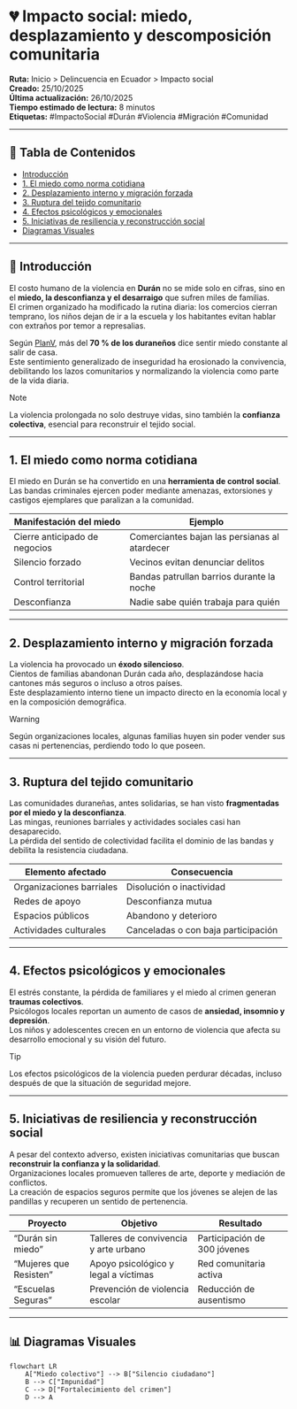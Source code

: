 # 💔 Impacto social: miedo, desplazamiento y descomposición comunitaria

**Ruta:** Inicio > Delincuencia en Ecuador > Impacto social  
**Creado:** 25/10/2025  
**Última actualización:** 26/10/2025  
**Tiempo estimado de lectura:** 8 minutos  
**Etiquetas:** #ImpactoSocial #Durán #Violencia #Migración #Comunidad  

---

## 📑 Tabla de Contenidos
- [Introducción](#introducción)
- [1. El miedo como norma cotidiana](#1-el-miedo-como-norma-cotidiana)
- [2. Desplazamiento interno y migración forzada](#2-desplazamiento-interno-y-migración-forzada)
- [3. Ruptura del tejido comunitario](#3-ruptura-del-tejido-comunitario)
- [4. Efectos psicológicos y emocionales](#4-efectos-psicológicos-y-emocionales)
- [5. Iniciativas de resiliencia y reconstrucción social](#5-iniciativas-de-resiliencia-y-reconstrucción-social)
- [Diagramas Visuales](#📊-diagramas-visuales)

---

## 🧩 Introducción

El costo humano de la violencia en **Durán** no se mide solo en cifras, sino en el **miedo, la desconfianza y el desarraigo** que sufren miles de familias.  
El crimen organizado ha modificado la rutina diaria: los comercios cierran temprano, los niños dejan de ir a la escuela y los habitantes evitan hablar con extraños por temor a represalias.

Según [PlanV](https://www.planv.com.ec/historias/sociedad/vida-bajo-miedo-duran-ecuador-2024/), más del **70 % de los duraneños** dice sentir miedo constante al salir de casa.  
Este sentimiento generalizado de inseguridad ha erosionado la convivencia, debilitando los lazos comunitarios y normalizando la violencia como parte de la vida diaria.

> [!NOTE]
> La violencia prolongada no solo destruye vidas, sino también la **confianza colectiva**, esencial para reconstruir el tejido social.

---

## 1. El miedo como norma cotidiana

El miedo en Durán se ha convertido en una **herramienta de control social**.  
Las bandas criminales ejercen poder mediante amenazas, extorsiones y castigos ejemplares que paralizan a la comunidad.

| Manifestación del miedo | Ejemplo |
|--------------------------|----------|
| Cierre anticipado de negocios | Comerciantes bajan las persianas al atardecer |
| Silencio forzado | Vecinos evitan denunciar delitos |
| Control territorial | Bandas patrullan barrios durante la noche |
| Desconfianza | Nadie sabe quién trabaja para quién |

---

## 2. Desplazamiento interno y migración forzada

La violencia ha provocado un **éxodo silencioso**.  
Cientos de familias abandonan Durán cada año, desplazándose hacia cantones más seguros o incluso a otros países.  
Este desplazamiento interno tiene un impacto directo en la economía local y en la composición demográfica.

> [!WARNING]
> Según organizaciones locales, algunas familias huyen sin poder vender sus casas ni pertenencias, perdiendo todo lo que poseen.

---

## 3. Ruptura del tejido comunitario

Las comunidades duraneñas, antes solidarias, se han visto **fragmentadas por el miedo y la desconfianza**.  
Las mingas, reuniones barriales y actividades sociales casi han desaparecido.  
La pérdida del sentido de colectividad facilita el dominio de las bandas y debilita la resistencia ciudadana.

| Elemento afectado | Consecuencia |
|--------------------|--------------|
| Organizaciones barriales | Disolución o inactividad |
| Redes de apoyo | Desconfianza mutua |
| Espacios públicos | Abandono y deterioro |
| Actividades culturales | Canceladas o con baja participación |

---

## 4. Efectos psicológicos y emocionales

El estrés constante, la pérdida de familiares y el miedo al crimen generan **traumas colectivos**.  
Psicólogos locales reportan un aumento de casos de **ansiedad, insomnio y depresión**.  
Los niños y adolescentes crecen en un entorno de violencia que afecta su desarrollo emocional y su visión del futuro.

> [!TIP]
> Los efectos psicológicos de la violencia pueden perdurar décadas, incluso después de que la situación de seguridad mejore.

---

## 5. Iniciativas de resiliencia y reconstrucción social

A pesar del contexto adverso, existen iniciativas comunitarias que buscan **reconstruir la confianza y la solidaridad**.  
Organizaciones locales promueven talleres de arte, deporte y mediación de conflictos.  
La creación de espacios seguros permite que los jóvenes se alejen de las pandillas y recuperen un sentido de pertenencia.

| Proyecto | Objetivo | Resultado |
|-----------|-----------|-----------|
| “Durán sin miedo” | Talleres de convivencia y arte urbano | Participación de 300 jóvenes |
| “Mujeres que Resisten” | Apoyo psicológico y legal a víctimas | Red comunitaria activa |
| “Escuelas Seguras” | Prevención de violencia escolar | Reducción de ausentismo |

---

## 📊 Diagramas Visuales

```mermaid
flowchart LR
    A["Miedo colectivo"] --> B["Silencio ciudadano"]
    B --> C["Impunidad"]
    C --> D["Fortalecimiento del crimen"]
    D --> A
